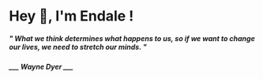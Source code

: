 <h1 title="head"> Hey 👋, I'm Endale !</h1>

**<h5><i>" What we think determines what happens to us, so if we want to change our lives, we need to stretch our minds. "</i></h5>**

*<b>___ Wayne Dyer ___</b>*
